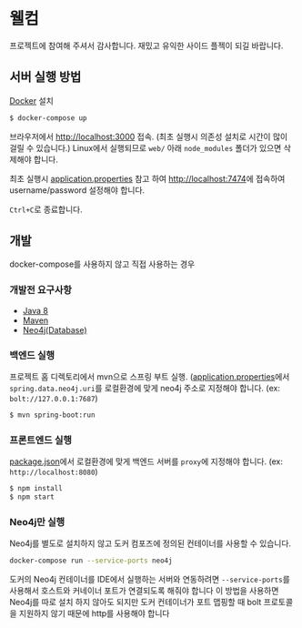 # 웰컴

프로젝트에 참여해 주셔서 감사합니다. 재밌고 유익한 사이드 플젝이 되길 바랍니다.

## 서버 실행 방법

[Docker](https://docs.docker.com/engine/installation/#supported-platforms) 설치

```sh
$ docker-compose up
```

브라우저에서 <http://localhost:3000> 접속.
(최초 실행시 의존성 설치로 시간이 많이 걸릴 수 있습니다.)
Linux에서 실행되므로 `web/` 아래 `node_modules` 폴더가 있으면 삭제해야 합니다.

최초 실행시 [application.properties](https://github.com/spring-sprout/moilago/blob/master/src/main/resources/application.properties)
참고 하여 <http://localhost:7474>에 접속하여 username/password 설정해야 합니다.

`Ctrl+C`로 종료합니다.

## 개발
docker-compose를 사용하지 않고 직접 사용하는 경우

### 개발전 요구사항

* [Java 8](http://www.oracle.com/technetwork/java/javase/downloads/jdk8-downloads-2133151.html)
* [Maven](https://maven.apache.org/install.html)
* [Neo4j(Database)](https://neo4j.com/download/)

### 백엔드 실행

프로젝트 홈 디렉토리에서 mvn으로 스프링 부트 실행.
([application.properties](https://github.com/spring-sprout/moilago/blob/master/src/main/resources/application.properties)에서
`spring.data.neo4j.uri`를 로컬환경에 맞게 neo4j 주소로 지정해야 합니다.
(ex: `bolt://127.0.0.1:7687`)

```sh
$ mvn spring-boot:run
```

### 프론트엔드 실행
[package.json](https://github.com/spring-sprout/moilago/blob/master/web/package.json)에서
로컬환경에 맞게 백엔드 서버를 `proxy`에 지정해야 합니다.
(ex: `http://localhost:8080`)

```sh
$ npm install
$ npm start
```

### Neo4j만 실행

Neo4j를 별도로 설치하지 않고 도커 컴포즈에 정의된 컨테이너를 사용할 수 있습니다.

```sh
docker-compose run --service-ports neo4j
```

도커의 Neo4j 컨테이너를 IDE에서 실행하는 서버와 연동하려면 `--service-ports`를 사용해서 호스트와 커네이너 포트가 연결되도록 해줘야 합니다
이 방법을 사용하면 Neo4j를 따로 설치 하지 않아도 되지만 도커 컨테이너가 포트 맵핑할 때 bolt 프로토콜을 지원하지 않기 때문에 http를 사용해야 합니다

